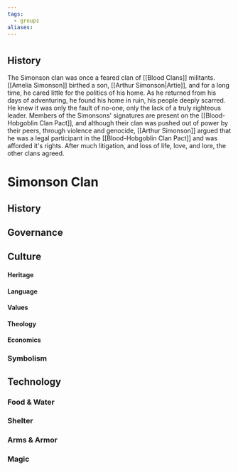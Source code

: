 ```yaml
---
tags:
  - groups
aliases:
---
```


# 
## History
The Simonson clan was once a feared clan of [[Blood Clans]] militants. [[Amelia Simonson]] birthed a son, [[Arthur Simonson|Artie]], and for a long time, he cared little for the politics of his home. As he returned from his days of adventuring, he found his home in ruin, his people deeply scarred. He knew it was only the fault of no-one, only the lack of a truly righteous leader. Members of the Simonsons' signatures are present on the [[Blood-Hobgoblin Clan Pact]], and although their clan was pushed out of power by their peers, through violence and genocide, [[Arthur Simonson]] argued that he was a legal participant in the [[Blood-Hobgoblin Clan Pact]] and was afforded it's rights. After much litigation, and loss of life, love, and lore, the other clans agreed.

# Simonson Clan
## History
## Governance
## Culture
#### Heritage
#### Language
#### Values
#### Theology
#### Economics
### Symbolism
## Technology
### Food & Water
### Shelter
### Arms & Armor
### Magic